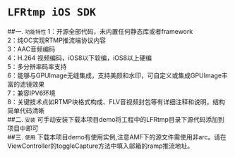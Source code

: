 # `LFRtmp iOS SDK`
##一. `功能特性`
1：开源全部代码，未内置任何静态库或者framework<br/>
2：纯OC实现RTMP推流端协议内容<br/>
3：AAC音频编码<br/>
4：H.264 视频编码，iOS8以下软编，iOS8以上硬编<br/>
5：多分辨率码率支持<br/>
6：能够与GPUImage无缝集成，支持美颜和水印，可自定义或集成GPUImage丰富的滤镜效果<br/>
7：兼容IPV6环境<br/>
8：关键技术点如RTMP块格式构成、FLV音视频封包等有详细注释和说明，结构简单代码清晰<br/>
##二. `安装`
可手动安装下载本项目demo将工程中的LFRtmp目录下源代码添加到项目中即可<br/>
##三. `使用`
下载本项目demo有使用实例,注意AMF下的源文件需使用非arc。请在ViewController的toggleCapture方法中填入邮箱的ramp推流地址。
